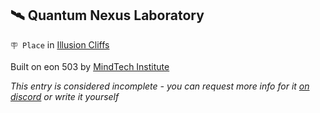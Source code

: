 ## 🛰️ Quantum Nexus Laboratory

`🪧 Place` in [Illusion Cliffs](<https://zeithalt.github.io/r/illusion_cliffs.html>)

Built on eon 503 by [MindTech Institute](<https://zeithalt.github.io/r/mindtech_institute.html>)

_This entry is considered incomplete - you can request more info for it [on discord](<https://discord.com/channels/562910943848169472/1173922660489633802>) or write it yourself_

<!---
keywords:  mt, illusion cliffs
aliases: 
-->